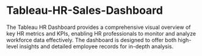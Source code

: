 # Tableau-HR-Sales-Dashboard
The Tableau HR Dashboard provides a comprehensive visual overview of key HR metrics and KPIs, enabling HR professionals to monitor and analyze workforce data effectively. The dashboard is designed to offer both high-level insights and detailed employee records for in-depth analysis.
